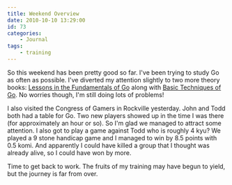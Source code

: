 ```yaml
---
title: Weekend Overview
date: 2010-10-10 13:29:00
id: 73
categories:
	- Journal
tags:
	- training
---
```


So this weekend has been pretty good so far. I've been trying to study Go as often as possible. I've diverted my attention slightly to two more theory books: <span style="text-decoration: underline;">Lessons in the Fundamentals of Go</span> along with <span style="text-decoration: underline;">Basic Techniques of Go</span>. No worries though, I'm still doing lots of problems!

I also visited the Congress of Gamers in Rockville yesterday. John and Todd both had a table for Go. Two new players showed up in the time I was there (for approximately an hour or so). So I'm glad we managed to attract some attention. I also got to play a game against Todd who is roughly 4 kyu? We played a 9 stone handicap game and I managed to win by 8.5 points with 0.5 komi. And apparently I could have killed a group that I thought was already alive, so I could have won by more.

Time to get back to work. The fruits of my training may have begun to yield, but the journey is far from over.